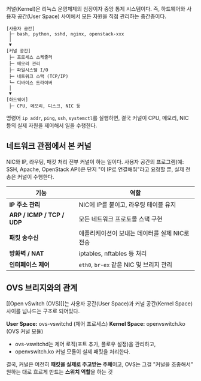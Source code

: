 커널(Kernel)은 리눅스 운영체제의 심장이자 중앙 통제 시스템이다.
즉, 하드웨어와 사용자 공간(User Space) 사이에서 모든 자원을 직접 관리하는 중간층이다.
```
[사용자 공간]
 ├─ bash, python, sshd, nginx, openstack-xxx
 │
 ▼
[커널 공간]
 ├─ 프로세스 스케줄러
 ├─ 메모리 관리
 ├─ 파일시스템 I/O
 ├─ 네트워크 스택 (TCP/IP)
 └─ 디바이스 드라이버
 │
 ▼
[하드웨어]
 ├─ CPU, 메모리, 디스크, NIC 등
```

명령어 `ip addr`, `ping`, `ssh`, `systemctl`를 실행하면, 
결국 커널이 CPU, 메모리, NIC 등의 실제 자원을 제어해서 일을 수행한다.

## 네트워크 관점에서 본 커널
NIC와 IP, 라우팅, 패킷 처리 전부 커널이 하는 일이다.
사용자 공간의 프로그램(예: SSH, Apache, OpenStack API)은
단지 "이 IP로 연결해줘"라고 요청할 뿐, 실제 전송은 커널이 수행한다.

| 기능                         | 역할                              |
| -------------------------- | ------------------------------- |
| **IP 주소 관리**               | NIC에 IP를 붙이고, 라우팅 테이블 유지        |
| **ARP / ICMP / TCP / UDP** | 모든 네트워크 프로토콜 스택 구현              |
| **패킷 송수신**                 | 애플리케이션이 보내는 데이터를 실제 NIC로 전송     |
| **방화벽 / NAT**              | iptables, nftables 등 처리         |
| **인터페이스 제어**               | `eth0`, `br-ex` 같은 NIC 및 브리지 관리 |

## OVS 브리지와의 관계
[[Open vSwitch (OVS)]]는 사용자 공간(User Space)과 커널 공간(Kernel Space) 사이를 넘나드는 구조로 되어있다.

**User Space:** ovs-vswitchd (제어 프로세스)
**Kernel Space:** openvswitch.ko (OVS 커널 모듈)

- ovs-vswitchd는 제어 로직(포트 추가, 플로우 설정)을 관리하고,
- openvswitch.ko 커널 모듈이 실제 패킷을 처리한다.

결국, 커널은 여전히 **패킷을 실제로 주고받는 주체**이고,
OVS는 그걸 "커널을 조종해서" 원하는 대로 흐르게 만드는 **스위치 역할**을 하는 것